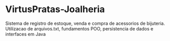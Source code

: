 # VirtusPratas-Joalheria
Sistema de registro de estoque, venda e compra de acessorios de bijuteria. Utilizacao de arquivos.txt, fundamentos POO, persistencia de dados e interfaces em Java
